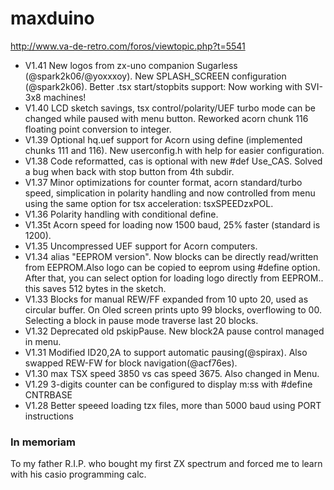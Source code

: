 # maxduino

http://www.va-de-retro.com/foros/viewtopic.php?t=5541

* V1.41 New logos from zx-uno companion Sugarless (@spark2k06/@yoxxxoy). New SPLASH_SCREEN configuration (@spark2k06).  Better .tsx start/stopbits support: Now working with SVI-3x8 machines!
* V1.40 LCD sketch savings, tsx control/polarity/UEF turbo mode can be changed while paused with menu button. Reworked acorn chunk 116 floating point conversion to integer.
* V1.39 Optional hq.uef support for Acorn using define (implemented chunks 111 and 116). New userconfig.h with help for easier configuration.
* V1.38	Code reformatted, cas is optional with new #def Use_CAS. Solved a bug when back with stop button from 4th subdir.
* V1.37 Minor optimizations for counter format, acorn standard/turbo speed, simplication in polarity handling and now controlled from menu using the same option for tsx acceleration: tsxSPEEDzxPOL.
* V1.36 Polarity handling with conditional define.
* V1.35t Acorn speed for loading now 1500 baud, 25% faster (standard is 1200).
* V1.35 Uncompressed UEF support for Acorn computers.
* V1.34 alias "EEPROM version". Now blocks can be directly read/written from EEPROM.Also logo can be copied to eeprom using #define option.
	After that, you can select option for loading logo directly from EEPROM.. this saves 512 bytes in the sketch.
* V1.33 Blocks for manual REW/FF expanded from 10 upto 20, used as circular buffer. On Oled screen prints upto 99 blocks, 
	overflowing to 00. Selecting a block in pause mode traverse last 20 blocks.
* V1.32 Deprecated old pskipPause. New block2A pause control managed in menu.
* V1.31 Modified ID20,2A to support automatic pausing(@spirax). Also swapped REW-FW for block navigation(@acf76es). 
* V1.30 max TSX speed 3850 vs cas speed 3675. Also changed in Menu.
* V1.29 3-digits counter can be configured to display m:ss with #define CNTRBASE
* V1.28 Better speeed loading tzx files, more than 5000 baud using PORT instructions

### In memoriam

To my father R.I.P. who bought my first ZX spectrum and forced me to learn with his casio programming calc.